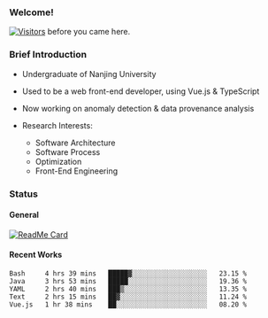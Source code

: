 ### Welcome!

[![Visitors](https://visitor-badge.laobi.icu/badge?page_id=HermitSun.HermitSun)]() before you came here.

### Brief Introduction

- Undergraduate of Nanjing University

- Used to be a web front-end developer, using Vue.js & TypeScript

- Now working on anomaly detection & data provenance analysis

- Research Interests: 
  - Software Architecture
  - Software Process
  - Optimization
  - Front-End Engineering

### Status

#### General

[![ReadMe Card](https://github-readme-stats.hermitsun.vercel.app/api?username=HermitSun&count_private=true&show_icons=true)]()

#### Recent Works

<!--START_SECTION:waka-->
```text
Bash     4 hrs 39 mins   █████▓░░░░░░░░░░░░░░░░░░░   23.15 % 
Java     3 hrs 53 mins   █████░░░░░░░░░░░░░░░░░░░░   19.36 % 
YAML     2 hrs 40 mins   ███▒░░░░░░░░░░░░░░░░░░░░░   13.35 % 
Text     2 hrs 15 mins   ██▓░░░░░░░░░░░░░░░░░░░░░░   11.24 % 
Vue.js   1 hr 38 mins    ██░░░░░░░░░░░░░░░░░░░░░░░   08.20 % 
```
<!--END_SECTION:waka-->
